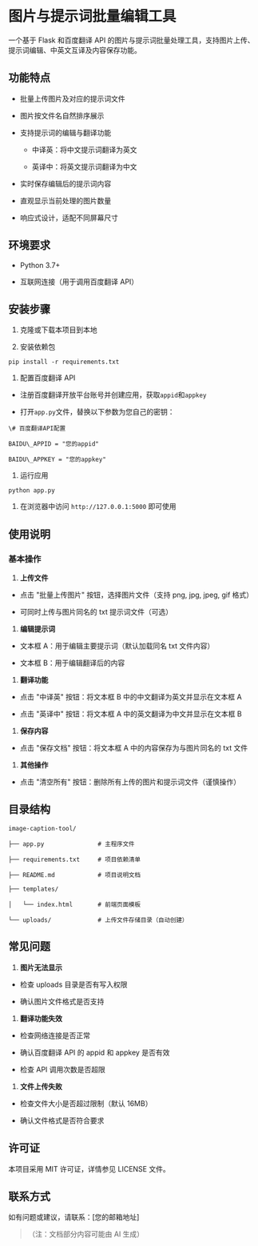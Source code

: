 # 图片与提示词批量编辑工具

一个基于 Flask 和百度翻译 API 的图片与提示词批量处理工具，支持图片上传、提示词编辑、中英文互译及内容保存功能。

## 功能特点



*   批量上传图片及对应的提示词文件

*   图片按文件名自然排序展示

*   支持提示词的编辑与翻译功能


    *   中译英：将中文提示词翻译为英文

    *   英译中：将英文提示词翻译为中文

*   实时保存编辑后的提示词内容

*   直观显示当前处理的图片数量

*   响应式设计，适配不同屏幕尺寸

## 环境要求



*   Python 3.7+

*   互联网连接（用于调用百度翻译 API）

## 安装步骤



1.  克隆或下载本项目到本地

2.  安装依赖包



```
pip install -r requirements.txt
```



1.  配置百度翻译 API

*   注册百度翻译开放平台账号并创建应用，获取`appid`和`appkey`

*   打开`app.py`文件，替换以下参数为您自己的密钥：



```
\# 百度翻译API配置

BAIDU\_APPID = "您的appid"

BAIDU\_APPKEY = "您的appkey"
```



1.  运行应用



```
python app.py
```



1.  在浏览器中访问 `http://127.0.0.1:5000` 即可使用

## 使用说明

### 基本操作



1.  **上传文件**

*   点击 "批量上传图片" 按钮，选择图片文件（支持 png, jpg, jpeg, gif 格式）

*   可同时上传与图片同名的 txt 提示词文件（可选）

1.  **编辑提示词**

*   文本框 A：用于编辑主要提示词（默认加载同名 txt 文件内容）

*   文本框 B：用于编辑翻译后的内容

1.  **翻译功能**

*   点击 "中译英" 按钮：将文本框 B 中的中文翻译为英文并显示在文本框 A

*   点击 "英译中" 按钮：将文本框 A 中的英文翻译为中文并显示在文本框 B

1.  **保存内容**

*   点击 "保存文档" 按钮：将文本框 A 中的内容保存为与图片同名的 txt 文件

1.  **其他操作**

*   点击 "清空所有" 按钮：删除所有上传的图片和提示词文件（谨慎操作）

## 目录结构



```
image-caption-tool/

├── app.py               # 主程序文件

├── requirements.txt     # 项目依赖清单

├── README.md            # 项目说明文档

├── templates/

│   └── index.html       # 前端页面模板

└── uploads/             # 上传文件存储目录（自动创建）
```

## 常见问题



1.  **图片无法显示**

*   检查 uploads 目录是否有写入权限

*   确认图片文件格式是否支持

1.  **翻译功能失效**

*   检查网络连接是否正常

*   确认百度翻译 API 的 appid 和 appkey 是否有效

*   检查 API 调用次数是否超限

1.  **文件上传失败**

*   检查文件大小是否超过限制（默认 16MB）

*   确认文件格式是否符合要求

## 许可证

本项目采用 MIT 许可证，详情参见 LICENSE 文件。

## 联系方式

如有问题或建议，请联系：\[您的邮箱地址]

> （注：文档部分内容可能由 AI 生成）
